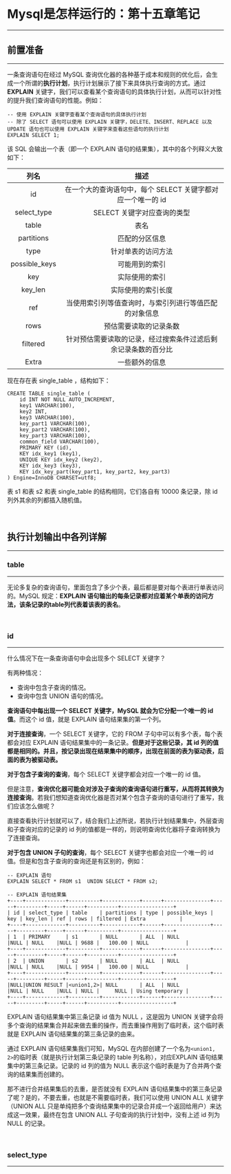 # Mysql是怎样运行的：第十五章笔记

---

## 前置准备

---

一条查询语句在经过 MySQL 查询优化器的各种基于成本和规则的优化后，会生成一个所谓的**执行计划**，执行计划展示了接下来具体执行查询的方式。通过 **EXPLAIN** 关键字，我们可以查看某个查询语句的具体执行计划，从而可以针对性的提升我们查询语句的性能。例如：

```mysql
-- 使用 EXPLAIN 关键字查看某个查询语句的具体执行计划
-- 除了 SELECT 语句可以使用 EXPLAIN 关键字，DELETE、INSERT、REPLACE 以及 UPDATE 语句也可以使用 EXPLAIN 关键字来查看这些语句的执行计划
EXPLAIN SELECT 1;
```

该 SQL 会输出一个表（即一个 EXPLAIN 语句的结果集），其中的各个列释义大致如下：

|     列名      |                             描述                             |
| :-----------: | :----------------------------------------------------------: |
|      id       | 在一个大的查询语句中，每个 SELECT 关键字都对应一个唯一的 id  |
|  select_type  |                 SELECT 关键字对应查询的类型                  |
|     table     |                             表名                             |
|  partitions   |                        匹配的分区信息                        |
|     type      |                      针对单表的访问方法                      |
| possible_keys |                        可能用到的索引                        |
|      key      |                        实际使用的索引                        |
|    key_len    |                      实际使用的索引长度                      |
|      ref      |    当使用索引列等值查询时，与索引列进行等值匹配的对象信息    |
|     rows      |                    预估需要读取的记录条数                    |
|   filtered    | 针对预估需要读取的记录，经过搜索条件过滤后剩余记录条数的百分比 |
|     Extra     |                        一些额外的信息                        |

现在存在表 single_table ，结构如下：

```mysql
CREATE TABLE single_table (
    id INT NOT NULL AUTO_INCREMENT,
    key1 VARCHAR(100),
    key2 INT,
    key3 VARCHAR(100),
    key_part1 VARCHAR(100),
    key_part2 VARCHAR(100),
    key_part3 VARCHAR(100),
    common_field VARCHAR(100),
    PRIMARY KEY (id),
    KEY idx_key1 (key1),
    UNIQUE KEY idx_key2 (key2),
    KEY idx_key3 (key3),
    KEY idx_key_part(key_part1, key_part2, key_part3)
) Engine=InnoDB CHARSET=utf8;
```

表 s1 和表 s2 和表 single_table 的结构相同，它们各自有 10000 条记录，除 id 列外其余的列都插入随机值。

<br />

## 执行计划输出中各列详解

---

### table

---

无论多复杂的查询语句，里面包含了多少个表，最后都是要对每个表进行单表访问的。MySQL 规定：**EXPLAIN 语句输出的每条记录都对应着某个单表的访问方法，该条记录的table列代表着该表的表名**。

<br />

### id

---

什么情况下在一条查询语句中会出现多个 SELECT 关键字？

有两种情况：

* 查询中包含子查询的情况。
* 查询中包含 UNION 语句的情况。

**查询语句中每出现一个 SELECT 关键字，MySQL 就会为它分配一个唯一的 id 值**。而这个 id 值，就是 EXPLAIN 语句结果集的第一个列。

**对于连接查询**，一个 SELECT 关键字，它的 FROM 子句中可以有多个表，每个表都会对应 EXPLAIN 语句结果集中的一条记录。**但是对于这些记录，其 id 列的值都是相同的。并且，按记录出现在结果集中的顺序，出现在前面的表为驱动表，后面的表为被驱动表。**

**对于包含子查询的查询**，每个 SELECT 关键字都会对应一个唯一的 id 值。

但是注意，**查询优化器可能会对涉及子查询的查询语句进行重写，从而将其转换为连接查询**。若我们想知道查询优化器是否对某个包含子查询的语句进行了重写，我们应该怎么做呢？

直接查看执行计划就可以了，结合我们上述所说，若执行计划结果集中，外层查询和子查询对应的记录的 id 列的值都是一样的，则说明查询优化器将子查询转换为了连接查询。

**对于包含 UNION 子句的查询**，每个 SELECT 关键字也都会对应一个唯一的 id 值。但是和包含子查询的查询还是有区别的，例如：

```mysql
-- EXPLAIN 语句
EXPLAIN SELECT * FROM s1  UNION SELECT * FROM s2;

-- EXPLAIN 语句结果集
+----+-------------+----------+------------+------+---------------+-----+---------+-----+------+----------+-----------------+
| id | select_type | table    | partitions | type | possible_keys | key | key_len | ref | rows | filtered | Extra           |
+----+-------------+----------+------------+------+---------------+-----+---------+-----+------+----------+-----------------+
| 1  | PRIMARY     | s1       | NULL       | ALL  | NULL          |NULL | NULL    |NULL | 9688 |   100.00 | NULL            |
+----+-------------+----------+------------+------+---------------+-----+---------+-----+------+----------+-----------------+
| 2  | UNION       | s2       | NULL       | ALL  | NULL          |NULL | NULL    |NULL | 9954 |   100.00 | NULL            |
+----+-------------+----------+------------+------+---------------+-----+---------+-----+------+----------+-----------------+
|NULL|UNION RESULT |<union1,2>| NULL       | ALL  | NULL          |NULL | NULL    |NULL | NULL |     NULL | Using temporary |
+----+-------------+----------+------------+------+---------------+-----+---------+-----+------+----------+-----------------+
```

EXPLAIN 语句结果集中第三条记录 id 值为 NULL ，这是因为 UNION 关键字会将多个查询的结果集合并起来做去重的操作，而去重操作用到了临时表，这个临时表就是 EXPLAIN 语句结果集的第三条记录的由来。

通过 EXPLAIN 语句结果集我们可知，MySQL 在内部创建了一个名为`<union1, 2>`的临时表（就是执行计划第三条记录的 table 列名称），对应EXPLAIN 语句结果集中的第三条记录。记录的 id 列的值为 NULL 表示这个临时表是为了合并两个查询的结果集而创建的。

那不进行合并结果集后的去重，是否就没有 EXPLAIN 语句结果集中的第三条记录了呢？是的，不要去重，也就是不需要临时表，我们可以使用 UNION ALL 关键字（UNION ALL 只是单纯把多个查询结果集中的记录合并成一个返回给用户）来达成这一效果，最终在包含 UNION ALL 子句查询的执行计划中，没有上述 id 列为 NULL 的记录。

<br />

### select_type

---





















